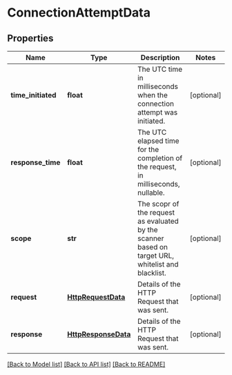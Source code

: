# ConnectionAttemptData

## Properties
Name | Type | Description | Notes
------------ | ------------- | ------------- | -------------
**time_initiated** | **float** | The UTC time in milliseconds when the connection attempt was initiated. | [optional] 
**response_time** | **float** | The UTC elapsed time for the completion of the request, in milliseconds, nullable. | [optional] 
**scope** | **str** | The scopr of the request as evaluated by the scanner based on target URL, whitelist and blacklist. | [optional] 
**request** | [**HttpRequestData**](HttpRequestData.md) | Details of the HTTP Request that was sent.  | [optional] 
**response** | [**HttpResponseData**](HttpResponseData.md) | Details of the HTTP Request that was sent.  | [optional] 

[[Back to Model list]](../README.md#documentation-for-models) [[Back to API list]](../README.md#documentation-for-api-endpoints) [[Back to README]](../README.md)


